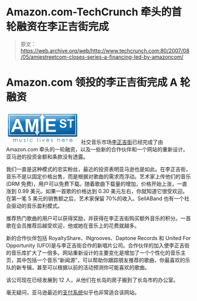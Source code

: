 # Amazon.com-TechCrunch 牵头的首轮融资在李正吉街完成

> 原文：<https://web.archive.org/web/http://www.techcrunch.com:80/2007/08/05/amiestreetcom-closes-series-a-financing-led-by-amazoncom/>

# Amazon.com 领投的李正吉街完成 A 轮融资

[![](img/31567ae6d5de8242a024994d979de1f1.png)](https://web.archive.org/web/20220819182248/http://www.crunchbase.com/company/amiestreet) 社交音乐市场[李正吉街](https://web.archive.org/web/20220819182248/http://www.amiestreet.com/)已经完成了由 Amazon.com 牵头的一轮融资，以及一些新的合作伙伴和一个网站的重新设计。亚马逊的投资金额和条款没有透露。

我们一直是这种模式的忠实粉丝，最近的投资表明亚马逊也是如此。在李正吉街，音乐不是以固定价格出售，而是根据对歌曲的需求而浮动。艺术家上传他们的音乐(DRM 免费)，用户可以免费下载。随着歌曲下载量的增加，价格开始上涨，一直涨到 0.99 美元。如果一首歌的价格达到 0.30 美元左右，你就知道它很受欢迎。在第一笔 5 美元的销售额之后，艺术家保留 70%的收入。SellABand 也有一个社会驱动的音乐盈利模式。

推荐热门歌曲的用户可以获得奖励，并获得在李正吉街购买额外音乐的积分。一首歌在会员推荐后越受欢迎，他或她在音乐上的花费就越多。

 [](https://web.archive.org/web/20220819182248/https://beta.techcrunch.com/wp-content/uploads/2007/08/amien1b.png) 新的合作伙伴包括 RoyaltyShare、INgrooves、Daptone Records 和 United For Opportunity (UFO)是与李正吉街合作的新唱片公司。合作伙伴的加入使李正吉街的音乐库扩大了一倍多。网站重新设计的主要变化是增加了一个个性化的音乐主页，其中包括一个音乐“新闻源”，可以帮助你跟踪朋友推荐的歌曲，你最喜欢的乐队的新专辑，甚至可以根据以前的活动预测你可能喜欢的歌曲。

该公司现在已经发展到 12 人，从他们在长岛的房子搬到了长岛市的办公室。

毫无疑问，亚马逊最近的[支付系统](https://web.archive.org/web/20220819182248/http://www.beta.techcrunch.com/2007/08/01/amazon-to-launch-payments-services-will-compete-with-paypal-and-google-checkout/)似乎也非常适合该网站。